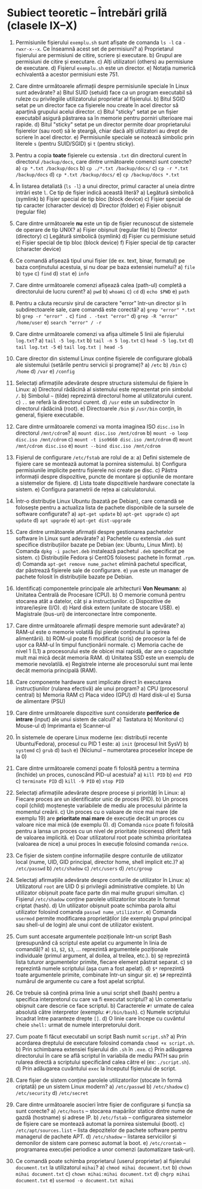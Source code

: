 # Subiect teoretic – Întrebări grilă (clasele IX–X)

1. Permisiunile fișierului `exemplu.sh` sunt afișate de comanda `ls -l` ca `-rwxr-x--x`. Ce înseamnă acest set de permisiuni?
   a) Proprietarul fișierului are permisiuni de citire, scriere și executare.
   b) Grupul are permisiuni de citire și executare.
   c) Alți utilizatori (others) au permisiune de executare.
   d) Fișierul `exemplu.sh` este un director.
   e) Notația numerică echivalentă a acestor permisiuni este 751.

2. Care dintre următoarele afirmații despre permisiunile speciale în Linux sunt adevărate?
   a) Bitul SUID (setuid) face ca un program executabil să ruleze cu privilegiile utilizatorului proprietar al fișierului.
   b) Bitul SGID setat pe un director face ca fișierele nou create în acel director să aparțină grupului acelui director.
   c) Bitul "sticky" setat pe un fișier executabil asigură păstrarea sa în memorie pentru porniri ulterioare mai rapide.
   d) Bitul "sticky" setat pe un director permite doar proprietarului fișierelor (sau root) să le șteargă, chiar dacă alți utilizatori au drept de scriere în acel director.
   e) Permisiunile speciale se notează simbolic prin literele `s` (pentru SUID/SGID) și `t` (pentru sticky).

3. Pentru a copia **toate** fișierele cu extensia `.txt` din directorul curent în directorul `/backup/docs`, care dintre următoarele comenzi sunt corecte?
   a) `cp *.txt /backup/docs`
   b) `cp ./*.txt /backup/docs/`
   c) `cp -r *.txt /backup/docs`
   d) `cp *.txt /backup/docs/`
   e) `cp /backup/docs *.txt`

4. În listarea detaliată (`ls -l`) a unui director, primul caracter al uneia dintre intrări este `l`. Ce tip de fișier indică această literă?
   a) Legătură simbolică (symlink)
   b) Fișier special de tip bloc (block device)
   c) Fișier special de tip caracter (character device)
   d) Director (folder)
   e) Fișier obișnuit (regular file)

5. Care dintre următoarele **nu** este un tip de fișier recunoscut de sistemele de operare de tip UNIX?
   a) Fișier obișnuit (regular file)
   b) Director (directory)
   c) Legătură simbolică (symlink)
   d) Fișier cu permisiune setuid
   e) Fișier special de tip bloc (block device)
   f) Fișier special de tip caracter (character device)

6. Ce comandă afișează tipul unui fișier (de ex. text, binar, formatul) pe baza conținutului acestuia, și nu doar pe baza extensiei numelui?
   a) `file`
   b) `type`
   c) `find`
   d) `stat`
   e) `info`

7. Care dintre următoarele comenzi afișează calea (path-ul) completă a directorului de lucru curent?
   a) `pwd`
   b) `whoami`
   c) `cd`
   d) `echo $PWD`
   e) `path`

8. Pentru a căuta recursiv șirul de caractere "error" într-un director și în subdirectoarele sale, care comandă este corectă?
   a) `grep "error" *.txt`
   b) `grep -r "error" .`
   c) `find . -text "error"`
   d) `grep -R "error" /home/user`
   e) `search "error" / -r`

9. Care dintre următoarele comenzi va afișa ultimele 5 linii ale fișierului `log.txt`?
   a) `tail -5 log.txt`
   b) `tail -n 5 log.txt`
   c) `head -5 log.txt`
   d) `tail log.txt -5`
   e) `tail log.txt | head -5`

10. Care director din sistemul Linux conține fișierele de configurare globală ale sistemului (setările pentru servicii și programe)?
    a) `/etc`
    b) `/bin`
    c) `/home`
    d) `/var`
    e) `/config`

11. Selectați afirmațiile adevărate despre structura sistemului de fișiere în Linux:
    a) Directorul rădăcină al sistemului este reprezentat prin simbolul `/`.
    b) Simbolul `~` (tilde) reprezintă directorul home al utilizatorului curent.
    c) `..` se referă la directorul curent.
    d) `/usr` este un subdirector în directorul rădăcină (root).
    e) Directoarele `/bin` și `/usr/bin` conțin, în general, fișiere executabile.

12. Care dintre următoarele comenzi va monta imaginea ISO `disc.iso` în directorul `/mnt/cdrom`?
    a) `mount disc.iso /mnt/cdrom`
    b) `mount -o loop disc.iso /mnt/cdrom`
    c) `mount -t iso9660 disc.iso /mnt/cdrom`
    d) `mount /mnt/cdrom disc.iso`
    e) `mount --bind disc.iso /mnt/cdrom`

13. Fișierul de configurare `/etc/fstab` are rolul de a:
    a) Defini sistemele de fișiere care se montează automat la pornirea sistemului.
    b) Configura permisiunile implicite pentru fișierele noi create pe disc.
    c) Păstra informații despre dispozitive, puncte de montare și opțiunile de montare a sistemelor de fișiere.
    d) Lista toate dispozitivele hardware conectate la sistem.
    e) Configura parametrii de rețea ai calculatorului.

14. Într-o distribuție Linux Ubuntu (bazată pe Debian), care comandă se folosește pentru a actualiza lista de pachete disponibile de la sursele de software configurate?
    a) `apt-get update`
    b) `apt-get upgrade`
    c) `apt update`
    d) `apt upgrade`
    e) `apt-get dist-upgrade`

15. Care dintre următoarele afirmații despre gestionarea pachetelor software în Linux sunt adevărate?
    a) Pachetele cu extensia `.deb` sunt specifice distribuțiilor bazate pe Debian (ex: Ubuntu, Linux Mint).
    b) Comanda `dpkg -i pachet.deb` instalează pachetul `.deb` specificat pe sistem.
    c) Distribuțiile Fedora și CentOS folosesc pachete în format `.rpm`.
    d) Comanda `apt-get remove nume_pachet` elimină pachetul specificat, dar păstrează fișierele sale de configurare.
    e) `yum` este un manager de pachete folosit în distribuțiile bazate pe Debian.

16. Identificați componentele principale ale arhitecturii **Von Neumann**:
    a) Unitatea Centrală de Procesare (CPU).
    b) O memorie comună pentru stocarea atât a datelor, cât și a instrucțiunilor.
    c) Dispozitive de intrare/ieșire (I/O).
    d) Hard disk extern (unitate de stocare USB).
    e) Magistrale (bus-uri) de interconectare între componente.

17. Care dintre următoarele afirmații despre memorie sunt adevărate?
    a) RAM-ul este o memorie volatilă (își pierde conținutul la oprirea alimentării).
    b) ROM-ul poate fi modificat (scris) de procesor la fel de ușor ca RAM-ul în timpul funcționării normale.
    c) Memoria cache de nivel 1 (L1) a procesorului este de obicei mai rapidă, dar are o capacitate mult mai mică decât memoria RAM.
    d) Unitatea SSD este un exemplu de memorie nevolatilă.
    e) Registrele interne ale procesorului sunt mai lente decât memoria principală (RAM).

18. Care componente hardware sunt implicate direct în executarea instrucțiunilor (rularea efectivă) ale unui program?
    a) CPU (procesorul central)
    b) Memoria RAM
    c) Placa video (GPU)
    d) Hard disk-ul
    e) Sursa de alimentare (PSU)

19. Care dintre următoarele dispozitive sunt considerate **periferice de intrare** (input) ale unui sistem de calcul?
    a) Tastatura
    b) Monitorul
    c) Mouse-ul
    d) Imprimanta
    e) Scanner-ul

20. În sistemele de operare Linux moderne (ex: distribuții recente Ubuntu/Fedora), procesul cu PID 1 este:
    a) `init` (procesul Init SysV)
    b) `systemd`
    c) `grub`
    d) `bash`
    e) (Niciunul – numerotarea proceselor începe de la 0)

21. Care dintre următoarele comenzi poate fi folosită pentru a termina (închide) un proces, cunoscând PID-ul acestuia?
    a) `kill PID`
    b) `end PID`
    c) `terminate PID`
    d) `kill -9 PID`
    e) `stop PID`

22. Selectați afirmațiile adevărate despre procese și priorități în Linux:
    a) Fiecare proces are un identificator unic de proces (PID).
    b) Un proces copil (child) moștenește variabilele de mediu ale procesului părinte la momentul creării.
    c) Un proces cu o valoare de nice mai mare (de exemplu 19) are **prioritate mai mare** de execuție decât un proces cu valoare nice mai mică (de exemplu 0).
    d) Comanda `nice` poate fi folosită pentru a lansa un proces cu un nivel de prioritate (niceness) diferit față de valoarea implicită.
    e) Doar utilizatorul root poate schimba prioritatea (valoarea de nice) a unui proces în execuție folosind comanda `renice`.

23. Ce fișier de sistem conține informațiile despre conturile de utilizator local (nume, UID, GID principal, director home, shell implicit etc.)?
    a) `/etc/passwd`
    b) `/etc/shadow`
    c) `/etc/users`
    d) `/etc/group`

24. Selectați afirmațiile adevărate despre conturile de utilizator în Linux:
    a) Utilizatorul `root` are UID 0 și privilegii administrative complete.
    b) Un utilizator obișnuit poate face parte din mai multe grupuri simultan.
    c) Fișierul `/etc/shadow` conține parolele utilizatorilor stocate în format criptat (hash).
    d) Un utilizator obișnuit poate schimba parola altui utilizator folosind comanda `passwd nume_utilizator`.
    e) Comanda `usermod` permite modificarea proprietăților (de exemplu grupul principal sau shell-ul de login) ale unui cont de utilizator existent.

25. Cum sunt accesate argumentele poziționale într-un script Bash (presupunând că scriptul este apelat cu argumente în linia de comandă)?
    a) `$1`, `$2`, `$3`, ... reprezintă argumentele poziționale individuale (primul argument, al doilea, al treilea, etc.).
    b) `$@` reprezintă lista tuturor argumentelor primite, fiecare element păstrat separat.
    c) `$0` reprezintă numele scriptului (așa cum a fost apelat).
    d) `$*` reprezintă toate argumentele primite, combinate într-un singur șir.
    e) `$#` reprezintă numărul de argumente cu care a fost apelat scriptul.

26. Ce trebuie să conțină prima linie a unui script shell (bash) pentru a specifica interpretorul cu care va fi executat scriptul?
    a) Un comentariu obișnuit care descrie ce face scriptul.
    b) Caracterele `#!` urmate de calea absolută către interpretor (exemplu: `#!/bin/bash`).
    c) Numele scriptului încadrat între paranteze drepte `[]`.
    d) O linie care începe cu cuvântul cheie `shell:` urmat de numele interpretorului dorit.

27. Cum poate fi făcut executabil un script Bash numit `script.sh`?
    a) Prin acordarea dreptului de executare folosind comanda `chmod +x script.sh`.
    b) Prin schimbarea extensiei fișierului din `.sh` în `.exe`.
    c) Prin adăugarea directorului în care se află scriptul în variabila de mediu PATH sau prin rularea directă a scriptului specificând calea către el (ex: `./script.sh`).
    d) Prin adăugarea cuvântului `exec` la începutul fișierului de script.

28. Care fișier de sistem conține parolele utilizatorilor (stocate în formă criptată) pe un sistem Linux modern?
    a) `/etc/passwd`
    b) `/etc/shadow`
    c) `/etc/security`
    d) `/etc/secret`

29. Care dintre următoarele asocieri între fișier de configurare și funcția sa sunt corecte?
    a) `/etc/hosts` – stocarea mapărilor statice dintre nume de gazdă (hostname) și adrese IP.
    b) `/etc/fstab` – configurarea sistemelor de fișiere care se montează automat la pornirea sistemului (boot).
    c) `/etc/apt/sources.list` – lista depozitelor de pachete software pentru managerul de pachete APT.
    d) `/etc/shadow` – listarea serviciilor și demonilor de sistem care pornesc automat la boot.
    e) `/etc/crontab` – programarea execuției periodice a unor comenzi (automatizare task-uri).

30. Ce comandă poate schimba proprietarul (userul proprietar) al fișierului `document.txt` la utilizatorul `mihai`?
    a) `chmod mihai document.txt`
    b) `chown mihai document.txt`
    c) `chown mihai:mihai document.txt`
    d) `chgrp mihai document.txt`
    e) `usermod -o document.txt mihai`
